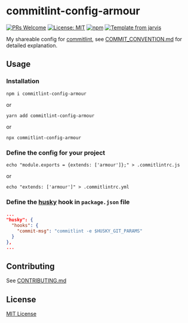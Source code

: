 # commitlint-config-armour

[![PRs Welcome](https://img.shields.io/badge/PRs-welcome-brightgreen.svg?style=flat)](http://makeapullrequest.com)
[![License: MIT](https://img.shields.io/badge/License-MIT-blue.svg)](https://opensource.org/licenses/MIT)
[![npm](https://img.shields.io/npm/v/commitlint-config-armour.svg)](https://www.npmjs.com/package/commitlint-config-armour)
[![Template from jarvis](https://img.shields.io/badge/Hi-Jarvis-ff69b4.svg)](https://github.com/Armour/Jarvis)

My shareable config for [commitlint](https://github.com/marionebl/commitlint), see [COMMIT_CONVENTION.md](.github/COMMIT_CONVENTION.md) for detailed explanation.

## Usage

### Installation

```shell
npm i commitlint-config-armour
```

or

```shell
yarn add commitlint-config-armour
```

or

```shell
npx commitlint-config-armour
```

### Define the config for your project

```shell
echo "module.exports = {extends: ['armour']};" > .commitlintrc.js
```

or

```shell
echo "extends: ['armour']" > .commitlintrc.yml
```

### Define the [husky](https://github.com/typicode/husky) hook in `package.json` file

```json
...
"husky": {
  "hooks": {
    "commit-msg": "commitlint -e $HUSKY_GIT_PARAMS"
  }
},
...
```

## Contributing

See [CONTRIBUTING.md](https://github.com/Armour/commitlint-config-armour/blob/master/.github/CONTRIBUTING.md)

## License

[MIT License](https://github.com/Armour/commitlint-config-armour/blob/master/LICENSE)
